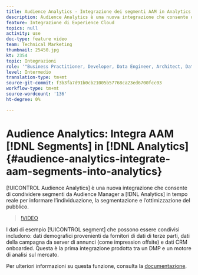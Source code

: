 ```yaml
---
title: Audience Analytics - Integrazione dei segmenti AAM in Analytics
description: Audience Analytics è una nuova integrazione che consente di condividere segmenti da Audience Manager (AAM) ad Analytics (AA) in tempo reale per informare l’individuazione, la segmentazione e l’ottimizzazione del pubblico.
feature: Integrazione di Experience Cloud
topics: null
activity: use
doc-type: feature video
team: Technical Marketing
thumbnail: 25450.jpg
kt: 2354
topic: Integrazioni
role: '"Business Practitioner, Developer, Data Engineer, Architect, Data Architect, Administrator, Leader"'
level: Intermedio
translation-type: tm+mt
source-git-commit: f3b3fa7d91b0cb21005b57768ca23ed6700fcc03
workflow-type: tm+mt
source-wordcount: '136'
ht-degree: 0%

---
```



# Audience Analytics: Integra AAM [!DNL Segments] in [!DNL Analytics] {#audience-analytics-integrate-aam-segments-into-analytics}

[!UICONTROL Audience Analytics] è una nuova integrazione che consente di condividere segmenti da Audience Manager a  [!DNL Analytics] in tempo reale per informare l’individuazione, la segmentazione e l’ottimizzazione del pubblico.

>[!VIDEO](https://video.tv.adobe.com/v/25450/?quality=12)

I dati di esempio [!UICONTROL segment] che possono essere condivisi includono: dati demografici provenienti da fornitori di dati di terze parti, dati della campagna da server di annunci (come impression offsite) e dati CRM onboarded. Questa è la prima integrazione prodotta tra un DMP e un motore di analisi sul mercato.

Per ulteriori informazioni su questa funzione, consulta la [documentazione](https://marketing.adobe.com/resources/help/en_US/analytics/audiences/).
